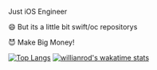 Just iOS Engineer

😄 But its a little  bit swift/oc repositorys

😈 Make Big Money!

[![Top Langs](https://github-readme-stats.vercel.app/api/top-langs/?username=anuraghazra&layout=compact)](https://github.com/anuraghazra/github-readme-stats)
      [![willianrod's wakatime stats](https://github-readme-stats.vercel.app/api/wakatime?username=ZhaNanCheng)](https://github.com/anuraghazra/github-readme-stats)
